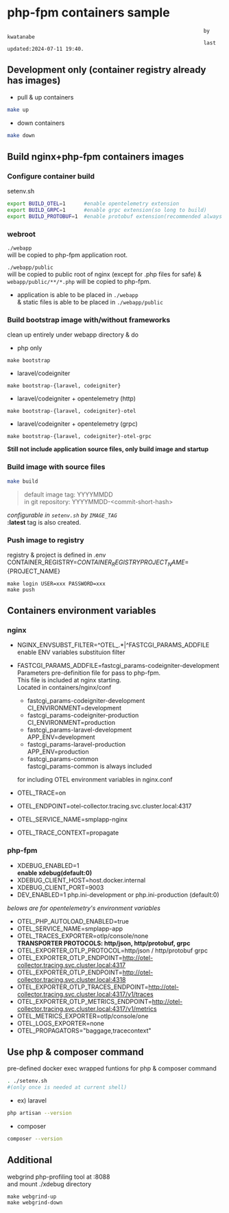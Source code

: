 # php-fpm containers sample
                                                                    by kwatanabe
                                                                    last updated:2024-07-11 19:40.
## Development only (container registry already has images)
- pull & up containers  
```bash
make up
```

- down containers  
```bash
make down
```

## Build nginx+php-fpm containers images

### Configure container build
setenv.sh
```bash
export BUILD_OTEL=1      #enable opentelemetry extension
export BUILD_GRPC=1      #enable grpc extension(so long to build)
export BUILD_PROTOBUF=1  #enable protobuf extension(recommended always on)
```

### webroot
`./webapp`  
will be copied to php-fpm application root.  

`./webapp/public`  
will be copied to public root of nginx  (except for .php files for safe)
& `webapp/public/**/*.php` will be copied to php-fpm.

- application is able to be placed in `./webapp`  
& static files is able to be placed in `./webapp/public`

### Build bootstrap image with/without frameworks
clean up entirely under webapp directory & do
- php only
```
make bootstrap
```

- laravel/codeigniter
```
make bootstrap-{laravel, codeigniter}
```

- laravel/codeigniter + opentelemetry (http)
```
make bootstrap-{laravel, codeigniter}-otel
```

- laravel/codeigniter + opentelemetry (grpc)
```
make bootstrap-{laravel, codeigniter}-otel-grpc
```

**Still not include application source files, only build image and startup**


### Build image with source files
```bash
make build
```
> default image tag: YYYYMMDD  
> in git repository: YYYYMMDD-\<commit-short-hash\>  

_configurable in `setenv.sh` by `IMAGE_TAG`_  
**:latest** tag is also created.

### Push image to registry
registry & project is defined in .env
CONTAINER_REGISTRY=${CONTAINER_REGISTRY}
PROJECT_NAME=${PROJECT_NAME}
```
make login USER=xxx PASSWORD=xxx
make push
```


## Containers environment variables
### nginx
- NGINX_ENVSUBST_FILTER=\^OTEL_.\*|\^FASTCGI_PARAMS_ADDFILE  
  enable ENV variables substituion filter

- FASTCGI_PARAMS_ADDFILE=fastcgi_params-codeigniter-development  
  Parameters pre-definition file for pass to php-fpm.    
  This file is included at nginx starting.  
  Located in containers/nginx/conf
  - fastcgi_params-codeigniter-development  
    CI_ENVIRONMENT=development
  - fastcgi_params-codeigniter-production  
    CI_ENVIRONMENT=production
  - fastcgi_params-laravel-development  
    APP_ENV=development
  - fastcgi_params-laravel-production  
    APP_ENV=production
  - fastcgi_params-common  
    fastcgi_params-common is always included

  for including OTEL environment variables in nginx.conf
- OTEL_TRACE=on
- OTEL_ENDPOINT=otel-collector.tracing.svc.cluster.local:4317
- OTEL_SERVICE_NAME=smplapp-nginx
- OTEL_TRACE_CONTEXT=propagate

### php-fpm
- XDEBUG_ENABLED=1  
  **enable xdebug(default:0)**  
- XDEBUG_CLIENT_HOST=host.docker.internal
- XDEBUG_CLIENT_PORT=9003
- DEV_ENABLED=1
  php.ini-development or php.ini-production (default:0)

_belows are for opentelemetry's environment variables_
- OTEL_PHP_AUTOLOAD_ENABLED=true
- OTEL_SERVICE_NAME=smplapp-app
- OTEL_TRACES_EXPORTER=otlp/console/none  
**TRANSPORTER PROTOCOLS: http/json, http/protobuf, grpc**
- OTEL_EXPORTER_OTLP_PROTOCOL=http/json / http/protobuf grpc
- OTEL_EXPORTER_OTLP_ENDPOINT=http://otel-collector.tracing.svc.cluster.local:4317
- OTEL_EXPORTER_OTLP_ENDPOINT=http://otel-collector.tracing.svc.cluster.local:4318
- OTEL_EXPORTER_OTLP_TRACES_ENDPOINT=http://otel-collector.tracing.svc.cluster.local:4317/v1/traces
- OTEL_EXPORTER_OTLP_METRICS_ENDPOINT=http://otel-collector.tracing.svc.cluster.local:4317/v1/metrics
- OTEL_METRICS_EXPORTER=otlp/console/one
- OTEL_LOGS_EXPORTER=none
- OTEL_PROPAGATORS="baggage,tracecontext"

## Use php & composer command
pre-defined docker exec wrapped funtions for php & composer command
```bash
. ./setenv.sh
#(only once is needed at current shell)
```
- ex) laravel
```bash
php artisan --version
```

- composer
```bash
composer --version
```

## Additional
webgrind php-profiling tool at :8088  
and mount ./xdebug directory
```make
make webgrind-up
make webgrind-down
```

